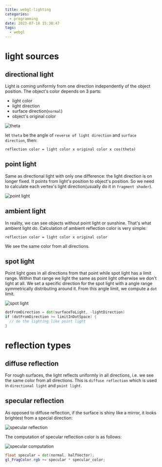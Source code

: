 ```yaml
---
title: webgl-lighting
categories:
  - programming
date: 2023-07-18 15:38:47
tags:
  - webgl
---
```


# light sources

  ## directional light

  Light is coming uniformly from one direction independently of the object position. The object's color depends on 3 parts:
  - light color
  - light direction
  - surface direction(`normal`)
  - object's original color

  ![theta](../images/directional_light.png)

  let `theta` be the angle of `reverse of light direction` and `surface direction`, then:

  ```
  reflection color = light color x original color x cos(theta)
  ```

  ## point light

  Same as directional light with only one difference: the light direction is on longer fixed. It points from light's position to object's position. So we need to calculate each vertex's light direction(usually do it in `fragment shader`). 

  ![point light](../images/point-light.png)

  ## ambient light

  In reality, we can see objects without point light or sunshine. That's what ambient light do. Calculation of ambient reflection color is very simple:

  ```
  reflection color = light color x original color
  ```

  We see the same color from all directions.

  
  ## spot light

  Point light goes in all directions from that point while spot light has a limit range. Within that range we light the same as point light otherwise we don't light at all. We set a specific direction for the spot light with a angle range symmetrically distributing around it. From this angle limit, we compute a `dot` limit.

  ![spot light](../images/spot-light.png)

  ```glsl
  dotFromDirection = dot(surfaceToLight, -lightDirection)
  if (dotFromDirection >= limitInDotSpace) {
    // do the lighting like point light
  }
  ```

# reflection types
  ## diffuse reflection

  For rough surfaces, the light reflects uniformly in all directions, i.e. we see the same color from all directions. This is `diffuse reflection` which is used in `directional light` and `point light`.

  ## specular reflection

  As opposed to diffuse reflection, if the surface is shiny like a mirror, it looks brightest from a special direction:

  ![specular reflection](../images/specular-highlights.png)

  The computation of specular reflection color is as follows:

  ![specular computation](../images/specular-compute.png)

  ```glsl
  float specular = dot(normal, halfVector);
  gl_FragColor.rgb += specular * specular_color;
  ```

